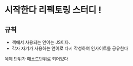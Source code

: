 # 시작한다 리펙토링 스터디 ! 


## 규칙
- 책에서 사용되는 언어는 JS이다.
- 각자 자기가 사용하는 언어로 다시 작성하여 인사이트를 공유한다

예제 단위가 매소드단위로 되어있다